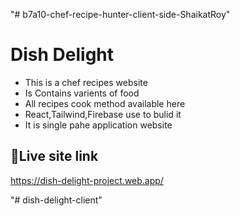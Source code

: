 "# b7a10-chef-recipe-hunter-client-side-ShaikatRoy" 


# Dish Delight 

- This is a chef recipes website
- Is Contains varients of food
- All recipes cook method available here
- React,Tailwind,Firebase use to bulid it
- It is single pahe application website


## 🔗Live site link

https://dish-delight-project.web.app/



"# dish-delight-client" 

